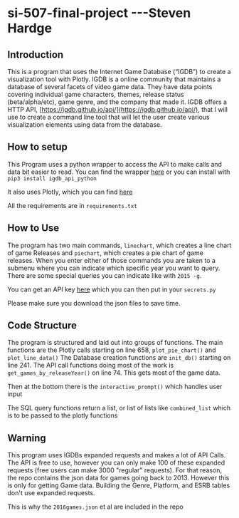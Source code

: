 # si-507-final-project ---Steven Hardge

## Introduction
This is a program that uses the  Internet Game Database (“IGDB”) to create a visualization tool with Plotly. IGDB is a online community that maintains a database of several facets of video game data. They have data points covering individual game characters, themes, release status (beta/alpha/etc), game genre, and the company that made it. IGDB offers a HTTP API, [https://igdb.github.io/api/](https://igdb.github.io/api/), that I will use to create a command line tool that will let the user create various visualization elements using data from the database.

## How to setup
This Program uses a python wrapper to access the API to make calls and data bit easier to read.
You can find the wrapper [here](https://github.com/igdb/igdb_api_python)
or you can install with `pip3 install igdb_api_python`

It also uses Plotly, which you can find [here](https://plot.ly/python/getting-started/)

All the requirements are in `requirements.txt`

## How to Use
The program has two main commands, `linechart`, which creates a line chart of game Releases
and `piechart`, which creates a pie chart of game releases. When you enter either of those commands
you are taken to a submenu where you can indicate which specific year you want to query. There are some
special queries you can indicate like with `2015 -g`.

You can get an API key [here](https://api.igdb.com/signup) which you can then put in your `secrets.py`

Please make sure you download the json files to save time.

## Code Structure

The program is structured and laid out into groups of functions. The main functions are the Plotly calls starting on line 658,
`plot_pie_chart()` and `plot_line_data()`
The Database creation functions are `init_db()` starting on line 241.
The API call functions doing most of the work is `get_games_by_releaseYear()` on line 74. This gets most of the game data.

Then at the bottom there is the `interactive_prompt()` which handles user input

The SQL query functions return a list, or list of lists like `combined_list` which is to be passed to the plotly functions

## Warning
This program uses IGDBs expanded requests and makes a lot  of API Calls. The API is free to use,
however you can only make 100 of these expanded requests (free users can make 3000 "regular" requests). For that reason, the repo contains
the json data for games going back to 2013. However this is only for getting Game data. Building
the Genre, Platform, and ESRB tables don't use expanded requests.

This is why the  `2016games.json` et al are included in the repo
